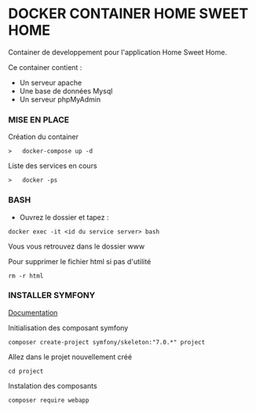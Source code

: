 # DOCKER CONTAINER HOME SWEET HOME

Container de developpement pour l'application Home Sweet Home.

Ce container contient :
- Un serveur apache
- Une base de données Mysql
- Un serveur phpMyAdmin


### MISE EN PLACE

Création du container
```
>   docker-compose up -d
```

Liste des services en cours
```
>   docker -ps
```

### BASH

- Ouvrez le dossier et tapez :

```
docker exec -it <id du service server> bash
```

Vous vous retrouvez dans le dossier www

Pour supprimer le fichier html si pas d'utilité
```
rm -r html
```

### INSTALLER SYMFONY
[Documentation](https://symfony.com/doc/current/index.html)

Initialisation des composant symfony
```
composer create-project symfony/skeleton:"7.0.*" project
```

Allez dans le projet nouvellement créé
```
cd project
```

Instalation des composants
```
composer require webapp
```
